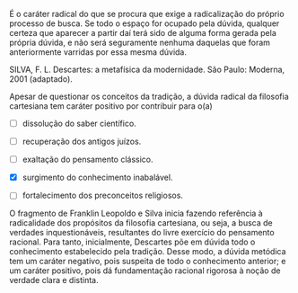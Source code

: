 

É o caráter radical do que se procura que exige a radicalização do próprio processo de busca. Se todo o espaço for ocupado pela dúvida, qualquer certeza que aparecer a partir daí terá sido de alguma forma gerada pela própria dúvida, e não será seguramente nenhuma daquelas que foram anteriormente varridas por essa mesma dúvida.

SILVA, F. L. Descartes: a metafísica da modernidade. São Paulo: Moderna, 2001 (adaptado).

Apesar de questionar os conceitos da tradição, a dúvida radical da filosofia cartesiana tem caráter positivo por contribuir para o(a)



- [ ] dissolução do saber científico.
- [ ] recuperação dos antigos juízos.
- [ ] exaltação do pensamento clássico.
- [x] surgimento do conhecimento inabalável.
- [ ] fortalecimento dos preconceitos religiosos.


O fragmento de Franklin Leopoldo e Silva inicia fazendo referência à radicalidade dos propósitos da filosofia cartesiana, ou seja, a busca de verdades inquestionáveis, resultantes do livre exercício do pensamento racional. Para tanto, inicialmente, Descartes põe em dúvida todo o conhecimento estabelecido pela tradição. Desse modo, a dúvida metódica tem um caráter negativo, pois suspeita de todo o conhecimento anterior; e um caráter positivo, pois dá fundamentação racional rigorosa à noção de verdade clara e distinta.
